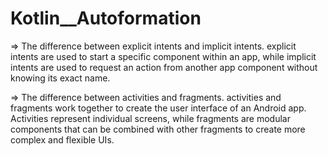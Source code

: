 # Kotlin__Autoformation
=> The difference between explicit intents and implicit intents.
explicit intents are used to start a specific component within an app,
while implicit intents are used to request an action from another app component without knowing its exact name.

=> The difference between activities and fragments.
activities and fragments work together to create the user interface of an Android app.
Activities represent individual screens, while fragments are modular components that can be combined with other fragments to create more complex and flexible UIs.
